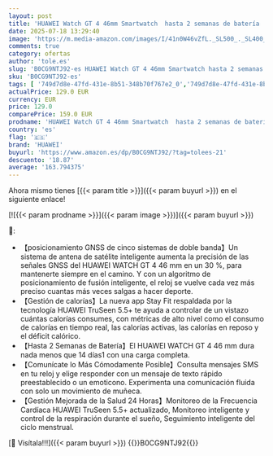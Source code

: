 ```yaml
---
layout: post
title: 'HUAWEI Watch GT 4 46mm Smartwatch  hasta 2 semanas de batería  iOS & Android  gestión de calorías  Seguimiento Profesional de la Salud  SpO2  GPS  versión española  Negro'
date: 2025-07-18 13:29:40
image: 'https://m.media-amazon.com/images/I/41n0W46vZfL._SL500_._SL400_.jpg'
comments: true
category: ofertas
author: 'tole.es'
slug: 'B0CG9NTJ92-es HUAWEI Watch GT 4 46mm Smartwatch hasta 2 semanas de...'
sku: 'B0CG9NTJ92-es'
tags: [ '749d7d8e-47fd-431e-8b51-348b70f767e2_0','749d7d8e-47fd-431e-8b51-348b70f767e2_6901','749d7d8e-47fd-431e-8b51-348b70f767e2_9801','Arborist Merchandising Root','Electrónica','Self Service','Smartwatches','Special Features Stores','Tecnología para vestir','Top Brands Tech Phones','Top Brands Tech Selection','Wireless Category page - Wearables','android','huawei','🇪🇸', ]
actualPrice: 129.0 EUR
currency: EUR
price: 129.0
comparePrice: 159.0 EUR
prodname: 'HUAWEI Watch GT 4 46mm Smartwatch  hasta 2 semanas de batería  iOS & Android  gestión de calorías  Seguimiento Profesional de la Salud  SpO2  GPS  versión española  Negro'
country: 'es'
flag: '🇪🇸'
brand: 'HUAWEI'
buyurl: 'https://www.amazon.es/dp/B0CG9NTJ92/?tag=tolees-21'
descuento: '18.87'
average: '163.794375'
---
```


Ahora mismo tienes [{{< param title >}}]({{< param buyurl >}}) en el siguiente enlace!

[![{{< param prodname >}}]({{< param image >}})]({{< param buyurl >}})

🔎:

- 【posicionamiento GNSS de cinco sistemas de doble banda】Un sistema de antena de satélite inteligente aumenta la precisión de las señales GNSS del HUAWEI WATCH GT 4 46 mm en un 30 %, para mantenerte siempre en el camino. Y con un algoritmo de posicionamiento de fusión inteligente, el reloj se vuelve cada vez más preciso cuantas más veces salgas a hacer deporte.
- 【Gestión de calorías】La nueva app Stay Fit respaldada por la tecnología HUAWEI TruSeen 5.5+ te ayuda a controlar de un vistazo cuántas calorías consumes, con métricas de alto nivel como el consumo de calorías en tiempo real, las calorías activas, las calorías en reposo y el déficit calórico.
- 【Hasta 2 Semanas de Batería】El HUAWEI WATCH GT 4 46 mm dura nada menos que 14 días1 con una carga completa.
- 【Comunícate lo Más Cómodamente Posible】Consulta mensajes SMS en tu reloj y elige responder con un mensaje de texto rápido preestablecido o un emoticono. Experimenta una comunicación fluida con solo un movimiento de muñeca.
- 【Gestión Mejorada de la Salud 24 Horas】Monitoreo de la Frecuencia Cardíaca HUAWEI TruSeen 5.5+ actualizado, Monitoreo inteligente y control de la respiración durante el sueño, Seguimiento inteligente del ciclo menstrual.

[🛒 Visítala!!!]({{< param buyurl >}})
{{<world>}}B0CG9NTJ92{{</world>}}
